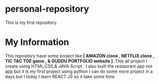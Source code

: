 # personal-repository
This is my first repository.

# My Information
This repository have some project like **[ AMAZON clone , NETFLIX clone , TIC TAC TOE game , & GUDDU PORTFOLIO website ]** .This all project I create using HTML,CSS,& JAVA Script . I also built the restaurant app not app but it is my first project using python I can do some more project in a days but I today I learn REACT JS so it take some time.
